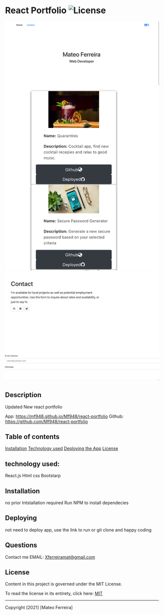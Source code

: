 #  React Portfolio ![License](https://img.shields.io/badge/License-Apache%202.0-blue.svg)


![frontpage](frontpage.png)
![Projects](Projects.png)
![Contacts](Contacts.png)

## Description
Updated New react portfolio 

 App: https://mf948.github.io/Mf948/react-portfolio
 Github: https://github.com/Mf948/react-portfolio
## Table of contents

 
[Installation](#installation) 
[Technology used](#technology) 
[Deploying the App](#Deploying)
[License](#License)  



## technology used:
React.js Html css Bootstarp
## Installation
no prior Intstallation required
Run NPM to install dependecies

## Deploying 
 not need to deploy app, use the link to run or git clone and happy coding
## Questions
 Contact me 
EMAIL: Xferreiramat@gmail.com
## License
Content in this project is governed under the MIT License.

To read the license in its entirety, click here: [MIT](./LICENSE)

---

Copyright [2021] [Mateo Ferreira]
